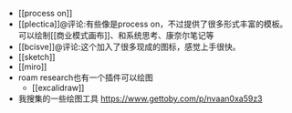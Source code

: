 - [[process on]]
- [[plectica]]@评论:有些像是process on，不过提供了很多形式丰富的模板。可以绘制[[商业模式画布]]、和系统思考、康奈尔笔记等
- [[bcisve]]@评论:这个加入了很多现成的图标，感觉上手很快。
- [[sketch]]
- [[miro]]
- roam research也有一个插件可以绘图
    - [[excalidraw]]
- 我搜集的一些绘图工具  https://www.gettoby.com/p/nvaan0xa59z3
